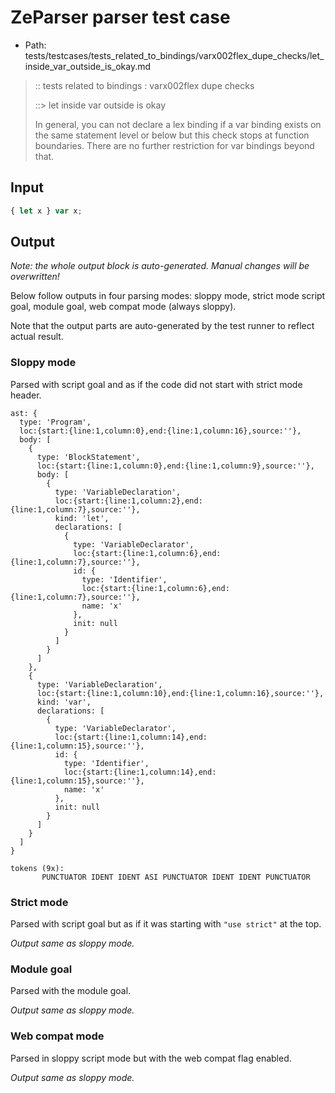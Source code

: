 # ZeParser parser test case

- Path: tests/testcases/tests_related_to_bindings/varx002flex_dupe_checks/let_inside_var_outside_is_okay.md

> :: tests related to bindings : varx002flex dupe checks
>
> ::> let inside var outside is okay
> 
> In general, you can not declare a lex binding if a var binding exists on the same statement level or below but this check stops at function boundaries. There are no further restriction for var bindings beyond that.

## Input

`````js
{ let x } var x;
`````

## Output

_Note: the whole output block is auto-generated. Manual changes will be overwritten!_

Below follow outputs in four parsing modes: sloppy mode, strict mode script goal, module goal, web compat mode (always sloppy).

Note that the output parts are auto-generated by the test runner to reflect actual result.

### Sloppy mode

Parsed with script goal and as if the code did not start with strict mode header.

`````
ast: {
  type: 'Program',
  loc:{start:{line:1,column:0},end:{line:1,column:16},source:''},
  body: [
    {
      type: 'BlockStatement',
      loc:{start:{line:1,column:0},end:{line:1,column:9},source:''},
      body: [
        {
          type: 'VariableDeclaration',
          loc:{start:{line:1,column:2},end:{line:1,column:7},source:''},
          kind: 'let',
          declarations: [
            {
              type: 'VariableDeclarator',
              loc:{start:{line:1,column:6},end:{line:1,column:7},source:''},
              id: {
                type: 'Identifier',
                loc:{start:{line:1,column:6},end:{line:1,column:7},source:''},
                name: 'x'
              },
              init: null
            }
          ]
        }
      ]
    },
    {
      type: 'VariableDeclaration',
      loc:{start:{line:1,column:10},end:{line:1,column:16},source:''},
      kind: 'var',
      declarations: [
        {
          type: 'VariableDeclarator',
          loc:{start:{line:1,column:14},end:{line:1,column:15},source:''},
          id: {
            type: 'Identifier',
            loc:{start:{line:1,column:14},end:{line:1,column:15},source:''},
            name: 'x'
          },
          init: null
        }
      ]
    }
  ]
}

tokens (9x):
       PUNCTUATOR IDENT IDENT ASI PUNCTUATOR IDENT IDENT PUNCTUATOR
`````

### Strict mode

Parsed with script goal but as if it was starting with `"use strict"` at the top.

_Output same as sloppy mode._

### Module goal

Parsed with the module goal.

_Output same as sloppy mode._

### Web compat mode

Parsed in sloppy script mode but with the web compat flag enabled.

_Output same as sloppy mode._
